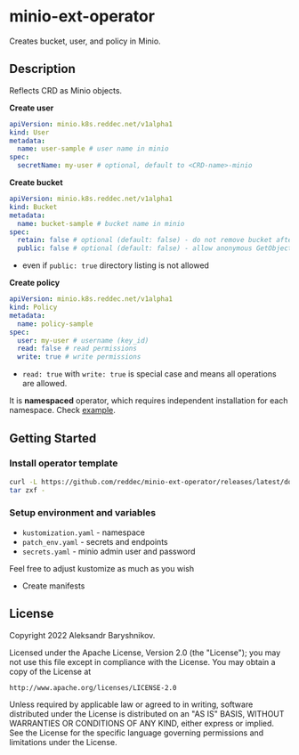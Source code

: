 # minio-ext-operator

Creates bucket, user, and policy in Minio.

## Description

Reflects CRD as Minio objects.

**Create user**

```yaml
apiVersion: minio.k8s.reddec.net/v1alpha1
kind: User
metadata:
  name: user-sample # user name in minio
spec:
  secretName: my-user # optional, default to <CRD-name>-minio
```

**Create bucket**

```yaml
apiVersion: minio.k8s.reddec.net/v1alpha1
kind: Bucket
metadata:
  name: bucket-sample # bucket name in minio
spec:
  retain: false # optional (default: false) - do not remove bucket after CRD removal
  public: false # optional (default: false) - allow anonymous GetObject (download only)
```

- even if `public: true` directory listing is not allowed

**Create policy**

```yaml
apiVersion: minio.k8s.reddec.net/v1alpha1
kind: Policy
metadata:
  name: policy-sample
spec:
  user: my-user # username (key_id)
  read: false # read permissions
  write: true # write permissions
```

- `read: true` with `write: true` is special case and means all operations are allowed.

It is **namespaced** operator, which requires independent installation for each namespace. Check [example](example).

## Getting Started

### Install operator template

```bash
curl -L https://github.com/reddec/minio-ext-operator/releases/latest/download/minio-ext-operator.tar.gz | \
tar zxf -
```

### Setup environment and variables

- `kustomization.yaml` - namespace
- `patch_env.yaml` - secrets and endpoints
- `secrets.yaml` - minio admin user and password

Feel free to adjust kustomize as much as you wish

* Create manifests

## License

Copyright 2022 Aleksandr Baryshnikov.

Licensed under the Apache License, Version 2.0 (the "License");
you may not use this file except in compliance with the License.
You may obtain a copy of the License at

    http://www.apache.org/licenses/LICENSE-2.0

Unless required by applicable law or agreed to in writing, software
distributed under the License is distributed on an "AS IS" BASIS,
WITHOUT WARRANTIES OR CONDITIONS OF ANY KIND, either express or implied.
See the License for the specific language governing permissions and
limitations under the License.


